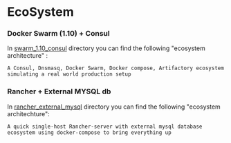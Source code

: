 # EcoSystem

### Docker Swarm (1.10) + Consul
In [swarm_1.10_consul](/swarm_1.10_consul/) directory you can find the following "ecosystem architecture" :

`A Consul, Dnsmasq, Docker Swarm, Docker compose, Artifactory ecosystem simulating a real world production setup`

### Rancher + External MYSQL db
In [rancher_external_mysql](/rancher_external_mysql/) directory you can find the following "ecosystem architechture":

`A quick single-host Rancher-server with external mysql database ecosystem using docker-compose to bring everything up`


